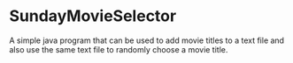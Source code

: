 # SundayMovieSelector
A simple java program that can be used to add movie titles to a text file and also use the same text file to randomly choose a movie title.
